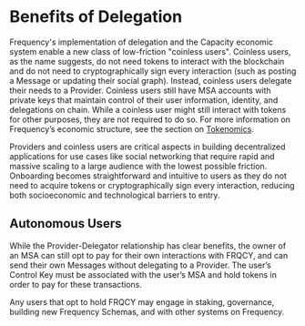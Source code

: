 # Benefits of Delegation

Frequency's implementation of delegation and the Capacity economic system enable a new class of low-friction "coinless users".
Coinless users, as the name suggests, do not need tokens to interact with the blockchain and do not need to cryptographically sign every interaction (such as posting a Message or updating their social graph).
Instead, coinless users delegate their needs to a Provider.
Coinless users still have MSA accounts with private keys that maintain control of their user information, identity, and delegations on chain.
While a coinless user might still interact with tokens for other purposes, they are not required to do so.
For more information on Frequency’s economic structure, see the section on [Tokenomics](../Tokenomics/index.md).

Providers and coinless users are critical aspects in building decentralized applications for use cases like social networking that require rapid and massive scaling to a large audience with the lowest possible friction.
Onboarding becomes straightforward and intuitive to users as they do not need to acquire tokens or cryptographically sign every interaction, reducing both socioeconomic and technological barriers to entry.

## Autonomous Users

While the Provider-Delegator relationship has clear benefits, the owner of an MSA can still opt to pay for their own interactions with FRQCY, and can send their own Messages without delegating to a Provider.
The user’s Control Key must be associated with the user’s MSA and hold tokens in order to pay for these transactions.

Any users that opt to hold FRQCY may engage in staking, governance, building new Frequency Schemas, and with other systems on Frequency.
